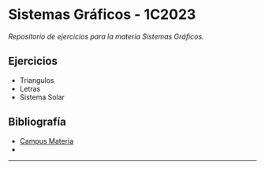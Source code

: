 # Sistemas Gráficos  - 1C2023

<em>Repositorio de ejercicios para la materia Sistemas Gráficos.</em>

## Ejercicios 

- Triangulos
- Letras
- Sistema Solar

## Bibliografía

- <a href="https://campusgrado.fi.uba.ar/mod/page/view.php?id=74448"> Campus Materia </a>
- 
---
